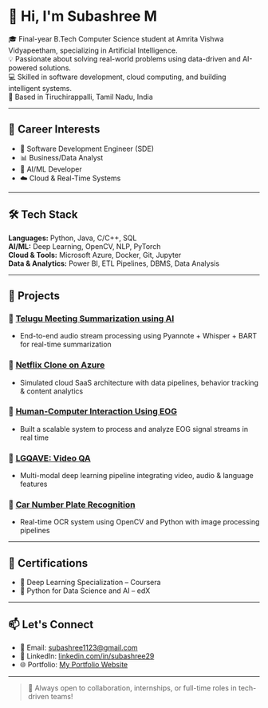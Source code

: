 # 👋 Hi, I'm Subashree M

🎓 Final-year B.Tech Computer Science student at Amrita Vishwa Vidyapeetham, specializing in Artificial Intelligence.  
💡 Passionate about solving real-world problems using data-driven and AI-powered solutions.  
💻 Skilled in software development, cloud computing, and building intelligent systems.  
📍 Based in Tiruchirappalli, Tamil Nadu, India

---

## 💼 Career Interests

- 🔧 Software Development Engineer (SDE)
- 📊 Business/Data Analyst
- 🧠 AI/ML Developer
- ☁️ Cloud & Real-Time Systems

---

## 🛠️ Tech Stack

**Languages:** Python, Java, C/C++, SQL  
**AI/ML:** Deep Learning, OpenCV, NLP, PyTorch  
**Cloud & Tools:** Microsoft Azure, Docker, Git, Jupyter  
**Data & Analytics:** Power BI, ETL Pipelines, DBMS, Data Analysis

---

## 📌 Projects

### 🔹 [Telugu Meeting Summarization using AI](#)
- End-to-end audio stream processing using Pyannote + Whisper + BART for real-time summarization

### 🔹 [Netflix Clone on Azure](#)
- Simulated cloud SaaS architecture with data pipelines, behavior tracking & content analytics

### 🔹 [Human-Computer Interaction Using EOG](#)
- Built a scalable system to process and analyze EOG signal streams in real time

### 🔹 [LGQAVE: Video QA](#)
- Multi-modal deep learning pipeline integrating video, audio & language features

### 🔹 [Car Number Plate Recognition](#)
- Real-time OCR system using OpenCV and Python with image processing pipelines

---

## 📜 Certifications

- 🧠 Deep Learning Specialization – Coursera  
- 🐍 Python for Data Science and AI – edX

---

## 📫 Let's Connect

- 📧 Email: [subashree1123@gmail.com](mailto:subashree1123@gmail.com)  
- 💼 LinkedIn: [linkedin.com/in/subashree29](https://linkedin.com/in/subashree29)  
- 🌐 Portfolio: [My Portfolio Website](https://portfolio-rho-seven-lktxlgge6g.vercel.app/)

---

> 🚀 Always open to collaboration, internships, or full-time roles in tech-driven teams!
